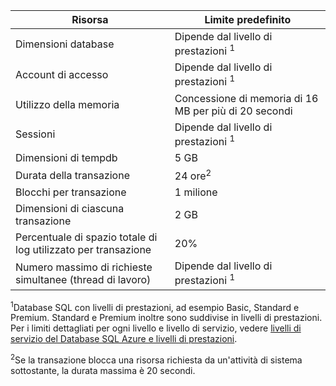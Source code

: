 | Risorsa | Limite predefinito |
| --- | --- |
| Dimensioni database |Dipende dal livello di prestazioni <sup>1</sup> |
| Account di accesso |Dipende dal livello di prestazioni <sup>1</sup> |
| Utilizzo della memoria |Concessione di memoria di 16 MB per più di 20 secondi |
| Sessioni |Dipende dal livello di prestazioni <sup>1</sup> |
| Dimensioni di tempdb |5 GB |
| Durata della transazione |24 ore<sup>2</sup> |
| Blocchi per transazione |1 milione |
| Dimensioni di ciascuna transazione |2 GB |
| Percentuale di spazio totale di log utilizzato per transazione |20% |
| Numero massimo di richieste simultanee (thread di lavoro) |Dipende dal livello di prestazioni <sup>1</sup> |

<sup>1</sup>Database SQL con livelli di prestazioni, ad esempio Basic, Standard e Premium. Standard e Premium inoltre sono suddivise in livelli di prestazioni. Per i limiti dettagliati per ogni livello e livello di servizio, vedere [livelli di servizio del Database SQL Azure e livelli di prestazioni](https://msdn.microsoft.com/library/azure/dn741336.aspx).

<sup>2</sup>Se la transazione blocca una risorsa richiesta da un'attività di sistema sottostante, la durata massima è 20 secondi.

<!---HONumber=August15_HO7-->